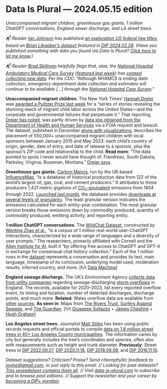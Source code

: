 Data Is Plural — 2024.05.15 edition
===================================

*Unaccompanied migrant children, greenhouse gas giants, 1 million ChatGPT conversations, England sewer discharge, and LA street trees.*


*📬 Reader [Ian Johnson](https://enjalot.github.io/) has published [an exploration US federal law titles](https://enjalot.github.io/latent-scope/us-federal-laws), based on [Brian Libgober’s dataset](https://osf.io/qa289) featured in [DIP 2024.02.28](https://www.data-is-plural.com/archive/2024-02-28-edition/). (Have you published something with data you found via Data Is Plural? [Click here to let me know](https://docs.google.com/forms/d/e/1FAIpQLSdXXD5eO05w0Xa7bwG3Ppia3uzr_o3y-xDEZuWRfXbCfCu_XA/viewform).)*


*📬 Reader [Brad Skillman](https://www.linkedin.com/in/brad-skillman-6a87b110/) helpfully flags that, alas, the [National Hospital Ambulatory Medical Care Survey](https://www.cdc.gov/nchs/ahcd/about_ahcd.htm) ([featured last week](https://www.data-is-plural.com/archive/2024-05-08-edition/)) has [ceased collecting new data](https://www.cdc.gov/nchs/ahcd/notice.htm#anchor_1678674377785). Per the CDC: “Although NHAMCS is ending data collection, emergency department data collection and estimates will continue to be available […] through the [National Hospital Care Survey](https://www.cdc.gov/nchs/nhcs/index.htm).”*


__Unaccompanied migrant children.__ The New York Times’ [Hannah Dreier](https://www.hannahdreier.com/) was [awarded a Pulitzer Prize last week](https://www.pulitzer.org/winners/hannah-dreier-new-york-times) for a “series of stories revealing the stunning reach of migrant child labor across the United States—and the corporate and governmental failures that perpetuate it.” That reporting, [Dreier has noted](https://www.nytimes.com/2023/03/03/insider/searching-for-the-faces-of-child-migrant-labor.html), was partly driven by [data she obtained from the Department of Health and Human Services](https://github.com/nytimes/hhs-child-migrant-data) via a FOIA request and lawsuit. The dataset, published in December [along with visualizations](https://www.nytimes.com/interactive/2023/12/28/us/migrants-children-data.html), describes the placement of 550,000+ unaccompanied migrant children with local sponsors between January 2015 and May 2023: each child’s country of origin, gender, date of entry, and date of release to a sponsor, plus the sponsor’s ZIP code and relationship to the child. __Read more__: “The data pointed to spots I never would have thought of: Flandreau, South Dakota; Parksley, Virginia; Bozeman, Montana,” [Dreier says](https://journalistsresource.org/media/migrant-children-labor-abuse-goldmith/).


__Greenhouse gas giants.__ [Carbon Majors](https://carbonmajors.org/), run by the UK-based [InfluenceMap](https://influencemap.org/), “is a database of historical production data from 122 of the world’s largest oil, gas, coal, and cement producers.” It attributes to these producers 1,421 metric gigatons of [CO<sub>2</sub>-equivalent](https://ec.europa.eu/eurostat/statistics-explained/index.php?title=Glossary:Carbon_dioxide_equivalent) emissions from 1854 through 2022. [Launched last month](https://carbonmajors.org/briefing/The-Carbon-Majors-Database-26913), the database provides [downloads at several levels of granularity](https://carbonmajors.org/Downloads). The least granular version indicates the emissions calculated for each entity-year combination. The most granular version breaks those emissions down by commodity produced, quantity of commodity produced, emitting activity, and reporting entity.


__1 million ChatGPT conversations.__ The [WildChat Dataset](https://wildchat.allen.ai/), constructed by [Wenting Zhao et al.](https://arxiv.org/abs/2405.01470), “is a corpus of 1 million real-world user-ChatGPT interactions, characterized by a wide range of languages and a diversity of user prompts.” The researchers, primarily affiliated with Cornell and the [Allen Institute for AI](https://allenai.org/), built it “by offering free access to ChatGPT and GPT-4 in exchange for consensual chat history collection.” Each of the 1 million rows in the [dataset](https://huggingface.co/datasets/allenai/WildChat-1M) represents a conversation and provides its text, main language, timestamp of its conclusion, underlying model used, moderation results, inferred country, and more. [h/t [Data Machina](https://datamachina.substack.com/p/data-machina-251-aed)]


__England sewage discharge.__ The UK’s Environment Agency [collects data from utility companies](https://environment.data.gov.uk/dataset/21e15f12-0df8-4bfc-b763-45226c16a8ac) regarding sewage-discharging [storm overflows](https://www.ofwat.gov.uk/about-us/ofwat-and-the-environment/pollution-and-water-quality/storm-overflows-explainer/) in England. The records, available for 2020–2023, list every reported overflow event, its timing and location, number of detected discharges, discharge points, and much more. __Related__: Wales overflow data are available from [other](https://corporate.dwrcymru.com/en/community/environment/event-duration-monitoring) [sources](https://www.hdcymru.co.uk/regulatory-library/regulatory-library/). __As seen in__: Maps from [The Rivers Trust](https://theriverstrust.org/sewage-map), [Surfers Against Sewage](https://www.sas.org.uk/water-quality/sewage-pollution-alerts/), and [The Guardian](https://www.theguardian.com/environment/ng-interactive/2024/mar/27/englands-sewage-crisis-how-polluted-is-your-local-river-and-which-regions-are-worst-hit). [h/t [Giuseppe Sollazzo](https://buttondown.email/puntofisso/archive/558-quantum-of-sollazzo/) + [James Cheshire](https://nightingaledvs.com/sewage-alerts-the-long-history-of-using-maps-to-hold-water-companies-to-account/) + [Hugh Graham](https://twitter.com/hughagraham/status/1454025196940181504)]


__Los Angeles street trees.__ Journalist [Matt Stiles](https://mattstiles.me/) has been using public records requests and official portals to compile [data on 1.6 million street trees in 40+ Los Angeles County municipalities](https://github.com/stiles/la-trees). The information varies by city but generally includes the tree’s coordinates and species, often also with measurements such as height and trunk diameter. __Previously__: Street trees in [DIP 2022.09.07](https://www.data-is-plural.com/archive/2022-09-07-edition/), [DIP 2020.11.18](https://www.data-is-plural.com/archive/2020-11-18-edition/), [DIP 2018.08.08](https://www.data-is-plural.com/archive/2018-08-08-edition/), and [DIP 2016.11.16](https://www.data-is-plural.com/archive/2016-11-16-edition/).


*Dataset suggestions? Criticism? Praise? Send chlorophyllic feedback to jsvine@gmail.com, or just reply to this email. // Looking for past datasets? [This spreadsheet contains them all](https://docs.google.com/spreadsheets/d/1wZhPLMCHKJvwOkP4juclhjFgqIY8fQFMemwKL2c64vk/edit#gid=0). // Visit [data-is-plural.com](https://www.data-is-plural.com) to subscribe and to browse past editions. // Support the newsletter and your career by [becoming a DIP+ member](https://www.data-is-plural.com/plus/).*
